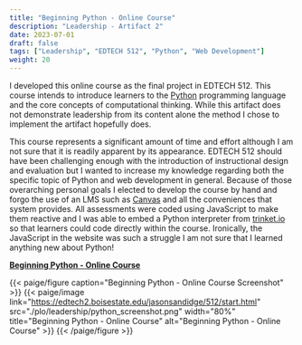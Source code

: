```yaml
---
title: "Beginning Python - Online Course"
description: "Leadership - Artifact 2"
date: 2023-07-01
draft: false
tags: ["Leadership", "EDTECH 512", "Python", "Web Development"]
weight: 20
---
```

I developed this online course as the final project in EDTECH 512. This course intends to introduce learners to the [Python](https://www.python.org/) programming language and the core concepts of computational thinking. While this artifact does not demonstrate leadership from its content alone the method I chose to implement the artifact hopefully does.

This course represents a significant amount of time and effort although I am not sure that it is readily apparent by its appearance. EDTECH 512 should have been challenging enough with the introduction of instructional design and evaluation but I wanted to increase my knowledge regarding both the specific topic of Python and web development in general. Because of those overarching personal goals I elected to develop the course by hand and forgo the use of an LMS such as [Canvas](https://www.instructure.com/canvas) and all the conveniences that system provides. All assessments were coded using JavaScript to make them reactive and I was able to embed a Python interpreter from [trinket.io](https://trinket.io/python3/a0f35632ed) so that learners could code directly within the course. Ironically, the JavaScript in the website was such a struggle I am not sure that I learned anything new about Python!   

**[Beginning Python - Online Course](https://edtech2.boisestate.edu/jasonsandidge/512/start.html)**

{{< paige/figure caption="Beginning Python - Online Course Screenshot" >}}
{{< paige/image link="https://edtech2.boisestate.edu/jasonsandidge/512/start.html" src="./plo/leadership/python_screenshot.png" width="80%" title="Beginning Python - Online Course" alt="Beginning Python - Online Course" >}}
{{< /paige/figure >}}